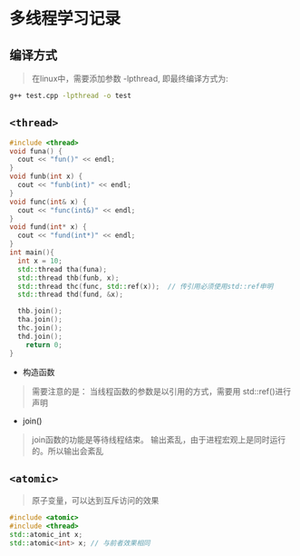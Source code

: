 # 多线程学习记录
## 编译方式
> 在linux中，需要添加参数 -lpthread, 即最终编译方式为:
```bash
g++ test.cpp -lpthread -o test
 ```
## `<thread>`
```C++
#include <thread>
void funa() {
  cout << "fun()" << endl;
}
void funb(int x) {
  cout << "funb(int)" << endl;
}
void func(int& x) {
  cout << "func(int&)" << endl;
}
void fund(int* x) {
  cout << "fund(int*)" << endl;
}
int main(){
  int x = 10;
  std::thread tha(funa);
  std::thread thb(funb, x);
  std::thread thc(func, std::ref(x));  // 传引用必须使用std::ref申明
  std::thread thd(fund, &x);

  thb.join(); 
  tha.join();
  thc.join();
  thd.join();
    return 0;
}
```
  - 构造函数
  > 需要注意的是： 当线程函数的参数是以引用的方式，需要用 std::ref()进行声明
  - join()
  > join函数的功能是等待线程结束。
> 输出紊乱，由于进程宏观上是同时运行的。所以输出会紊乱
## `<atomic>`
> 原子变量，可以达到互斥访问的效果
```C++
#include <atomic>
#include <thread>
std::atomic_int x;
std::atomic<int> x; // 与前者效果相同

```
